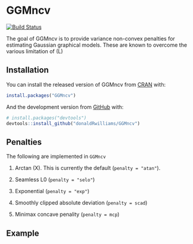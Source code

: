 
<!-- README.md is generated from README.Rmd. Please edit that file -->

# GGMncv

[![Build
Status](https://travis-ci.org/donaldRwilliams/GGMncv.svg?branch=master)](https://travis-ci.org/donaldRwilliams/GGMncv)

The goal of GGMncv is to provide variance non-convex penalties for
estimating Gaussian graphical models. These are known to overcome the
various limitation of \(L\)

## Installation

You can install the released version of GGMncv from
[CRAN](https://CRAN.R-project.org) with:

``` r
install.packages("GGMncv")
```

And the development version from [GitHub](https://github.com/) with:

``` r
# install.packages("devtools")
devtools::install_github("donaldRwilliams/GGMncv")
```

## Penalties

The following are implemented in `GGMncv`

1.  Arctan (X). This is currently the default (`penalty = "atan"`).

2.  Seamless L0 (`penalty = "selo"`)

3.  Exponential (`penalty = "exp"`)

4.  Smoothly clipped absolute deviation (`penalty = scad`)

5.  Minimax concave penality (`penalty = mcp`)

## Example
